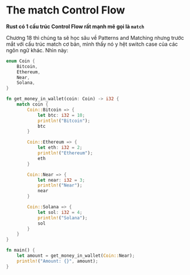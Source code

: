 # The match Control Flow

**Rust có 1 cấu trúc Control Flow rất mạnh mẽ gọi là `match`**

Chương 18 thì chúng ta sẽ học sâu về Patterns and Matching nhưng trước mắt với cấu trúc match cơ bản, mình thấy nó y hệt switch case của các ngôn ngữ khác. Nhìn này:

```rust
enum Coin {
    Bitcoin,
    Ethereum,
    Near,
    Solana,
}

fn get_money_in_wallet(coin: Coin) -> i32 {
    match coin {
        Coin::Bitcoin => {
            let btc: i32 = 10;
            println!("Bitcoin");
            btc
        }

        Coin::Ethereum => {
            let eth: i32 = 2;
            println!("Ethereum");
            eth
        }

        Coin::Near => {
            let near: i32 = 3;
            println!("Near");
            near
        }

        Coin::Solana => {
            let sol: i32 = 4;
            println!("Solana");
            sol
        }
    }
}

fn main() {
    let amount = get_money_in_wallet(Coin::Near);
    println!("Amount: {}", amount);
}
```